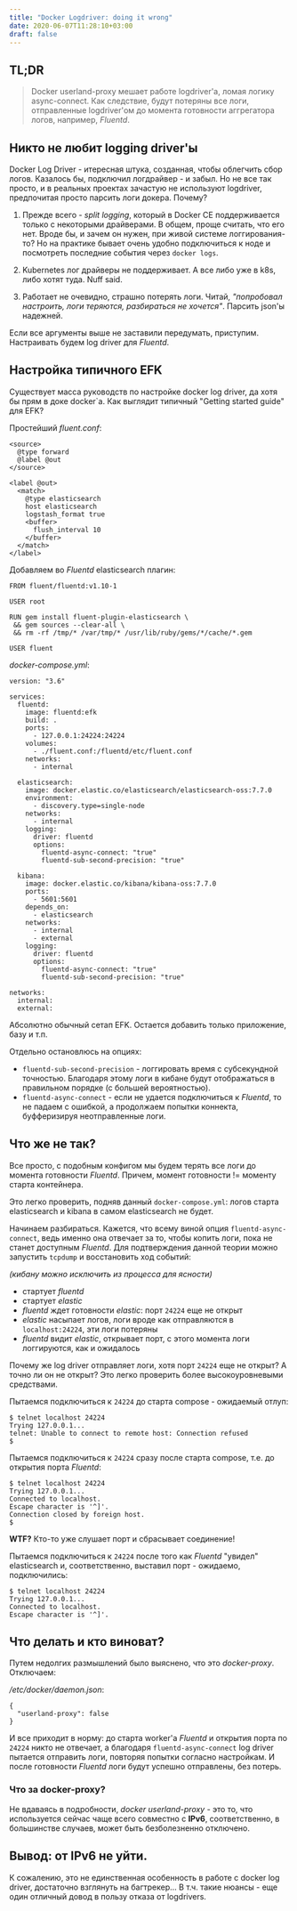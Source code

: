 ```yaml
---
title: "Docker Logdriver: doing it wrong"
date: 2020-06-07T11:28:10+03:00
draft: false
---
```


## TL;DR
> Docker userland-proxy мешает работе logdriver'a, ломая логику async-connect. Как следствие, будут потеряны все логи, отправленные logdriver'ом до момента готовности аггрегатора логов, например, *Fluentd*.


## Никто не любит logging driver'ы

Docker Log Driver - итересная штука, созданная, чтобы облегчить сбор логов. Казалось бы, подключил логдрайвер - и забыл. Но не все так просто, и в реальных проектах зачастую не используют logdriver, предпочитая просто парсить логи докера. Почему?

1. Прежде всего - *split logging*, который в Docker CE поддерживается только с некоторыми драйверами. В общем, проще считать, что его нет. Вроде бы, и зачем он нужен, при живой системе логгирования-то? Но на практике бывает очень удобно подключиться к ноде и посмотреть последние события через `docker logs`.

1. Kubernetes лог драйверы не поддерживает. А все либо уже в k8s, либо хотят туда. Nuff said.

1. Работает не очевидно, страшно потерять логи. Читай, *"попробовал настроить, логи теряются, разбираться не хочется"*. Парсить json'ы надежней.

Если все аргументы выше не заставили передумать, приступим. Настраивать будем log driver для *Fluentd*.

## Настройка типичного EFK

Существует масса руководств по настройке docker log driver, да хотя бы прям в доке docker`a. Как выглядит типичный "Getting started guide" для EFK?

Простейший *fluent.conf*:
```
<source>
  @type forward
  @label @out
</source>

<label @out>
  <match>
    @type elasticsearch
    host elasticsearch
    logstash_format true
    <buffer>
      flush_interval 10
    </buffer>
  </match>
</label>
```

Добавляем во *Fluentd* elasticsearch плагин:
```
FROM fluent/fluentd:v1.10-1

USER root

RUN gem install fluent-plugin-elasticsearch \
 && gem sources --clear-all \
 && rm -rf /tmp/* /var/tmp/* /usr/lib/ruby/gems/*/cache/*.gem

USER fluent
```

*docker-compose.yml*:
```
version: "3.6"

services:
  fluentd:
    image: fluentd:efk
    build: .
    ports:
      - 127.0.0.1:24224:24224
    volumes:
      - ./fluent.conf:/fluentd/etc/fluent.conf
    networks:
      - internal

  elasticsearch:
    image: docker.elastic.co/elasticsearch/elasticsearch-oss:7.7.0
    environment:
      - discovery.type=single-node
    networks:
      - internal
    logging:
      driver: fluentd
      options:
        fluentd-async-connect: "true"
        fluentd-sub-second-precision: "true"

  kibana:
    image: docker.elastic.co/kibana/kibana-oss:7.7.0
    ports:
      - 5601:5601
    depends_on:
      - elasticsearch
    networks:
      - internal
      - external
    logging:
      driver: fluentd
      options:
        fluentd-async-connect: "true"
        fluentd-sub-second-precision: "true"

networks:
  internal:
  external:
```


Абсолютно обычный сетап EFK. Остается добавить только приложение, базу и т.п.

Отдельно остановлюсь на опциях:
* `fluentd-sub-second-precision` - логгировать время с субсекундной точностью. Благодаря этому логи в кибане будут отображаться в правильном порядке (с большей вероятностью).
* `fluentd-async-connect` - если не удается подключиться к *Fluentd*, то не падаем с ошибкой, а продолжаем попытки коннекта, буфферизируя неотправленные логи.

## Что же не так?

Все просто, с подобным конфигом мы будем терять все логи до момента готовности *Fluentd*. Причем, момент готовности != моменту старта контейнера.

Это легко проверить, подняв данный `docker-compose.yml`: логов старта elasticsearch и kibana в самом elasticsearch не будет.

Начинаем разбираться. Кажется, что всему виной опция `fluentd-async-connect`, ведь именно она отвечает за то, чтобы копить логи, пока не станет доступным *Fluentd*. Для подтверждения данной теории можно запустить `tcpdump` и восстановить ход событий:

*(кибану можно исключить из процесса для ясности)*
- стартует *fluentd*
- стартует *elastic*
- *fluentd* ждет готовности *elastic*: порт `24224` еще не открыт
- *elastic* насыпает логов, логи вроде как отправляются в `localhost:24224`, эти логи потеряны
- *fluentd* видит *elastic*, открывает порт, с этого момента логи логгируются, как и ожидалось

Почему же log driver отправляет логи, хотя порт `24224` еще не открыт? А точно ли он не открыт? Это легко проверить более высокоуровневыми средствами.

Пытаемся подключиться к `24224` до старта compose - ожидаемый отлуп:
```
$ telnet localhost 24224
Trying 127.0.0.1...
telnet: Unable to connect to remote host: Connection refused
$
```

Пытаемся подключиться к `24224` сразу после старта compose, т.е. до открытия порта *Fluentd*:
```
$ telnet localhost 24224
Trying 127.0.0.1...
Connected to localhost.
Escape character is '^]'.
Connection closed by foreign host.
$
```
**WTF?** Кто-то уже слушает порт и сбрасывает соединение!

Пытаемся подключиться к `24224` после того как *Fluentd* "увидел" elasticsearch и, соответственно, выставил порт - ожидаемо, подключились:
```
$ telnet localhost 24224
Trying 127.0.0.1...
Connected to localhost.
Escape character is '^]'.
```

## Что делать и кто виноват?

Путем недолгих размышлений было выяснено, что это *docker-proxy*. Отключаем:

*/etc/docker/daemon.json*:
```
{
  "userland-proxy": false
}
```
И все приходит в норму: до старта worker'a *Fluentd* и открытия порта по `24224` никто не отвечает, а благодаря `fluentd-async-connect` log driver пытается отправить логи, повторяя попытки согласно настройкам. И после готовности *Fluentd* логи будут успешно отправлены, без потерь.

### Что за docker-proxy?
Не вдаваясь в подробности, *docker userland-proxy* - это то, что используется сейчас чаще всего совместно с **IPv6**, соответственно, в большинстве случаев, может быть безболезненно отключено.

## Вывод: от IPv6 не уйти.

К сожалению, это не единственная особенность в работе с docker log driver, достаточно взглянуть на багтрекер... В т.ч. такие нюансы - еще один отличный довод в пользу отказа от logdrivers.